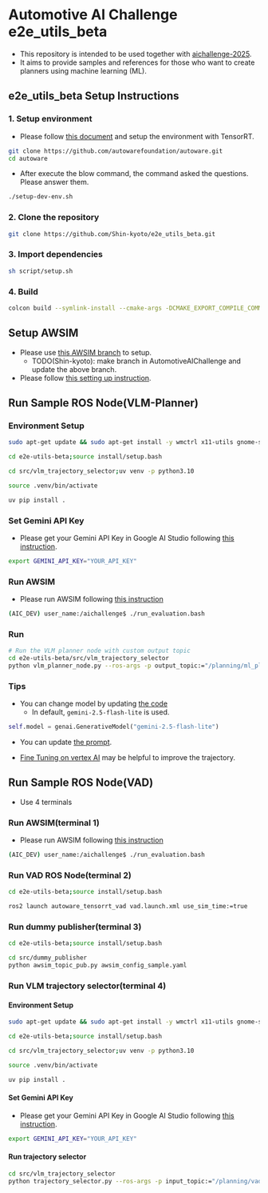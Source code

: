 # Automotive AI Challenge e2e_utils_beta

- This repository is intended to be used together with [aichallenge-2025](https://github.com/AutomotiveAIChallenge/aichallenge-2025/tree/main).
- It aims to provide samples and references for those who want to create planners using machine learning (ML).

## e2e_utils_beta Setup Instructions

### 1. Setup environment

- Please follow [this document](https://autowarefoundation.github.io/autoware-documentation/main/installation/autoware/source-installation/#how-to-set-up-a-development-environment) and setup the environment with TensorRT.

```bash
git clone https://github.com/autowarefoundation/autoware.git
cd autoware
```

- After execute the blow command, the command asked the questions. Please answer them.

```bash
./setup-dev-env.sh
```

### 2. Clone the repository

```bash
git clone https://github.com/Shin-kyoto/e2e_utils_beta.git
```

### 3. Import dependencies
```bash
sh script/setup.sh
```

### 4. Build
```bash
colcon build --symlink-install --cmake-args -DCMAKE_EXPORT_COMPILE_COMMANDS=ON -DCMAKE_BUILD_TYPE=Release --packages-up-to autoware_tensorrt_vad
```

## Setup AWSIM

- Please use [this AWSIM branch](https://github.com/Shin-kyoto/aichallenge-2025/tree/exp/0724) to setup.
  - TODO(Shin-kyoto): make branch in AutomotiveAIChallenge and update the above branch.
- Please follow [this setting up instruction](https://automotiveaichallenge.github.io/aichallenge-documentation-2025/setup/requirements.html).

## Run Sample ROS Node(VLM-Planner)

### Environment Setup

```sh
sudo apt-get update && sudo apt-get install -y wmctrl x11-utils gnome-screenshot
```

```sh
cd e2e-utils-beta;source install/setup.bash
```

```sh
cd src/vlm_trajectory_selector;uv venv -p python3.10
```

```sh
source .venv/bin/activate
```

```sh
uv pip install .
```

### Set Gemini API Key

- Please get your Gemini API Key in Google AI Studio following [this instruction](https://ai.google.dev/gemini-api/docs/api-key?hl=ja).

```sh
export GEMINI_API_KEY="YOUR_API_KEY"
```

### Run AWSIM

- Please run AWSIM following [this instruction](https://automotiveaichallenge.github.io/aichallenge-documentation-2025/setup/visible-simulation.html)

```sh
(AIC_DEV) user_name:/aichallenge$ ./run_evaluation.bash 
```

### Run 

```sh
# Run the VLM planner node with custom output topic
cd e2e-utils-beta/src/vlm_trajectory_selector
python vlm_planner_node.py --ros-args -p output_topic:="/planning/ml_planner/auto/trajectory"
```

### Tips

- You can change model by updating [the code](./src/vlm_trajectory_selector/vlm_planner.py)
    - In default, `gemini-2.5-flash-lite` is used.

```python
self.model = genai.GenerativeModel("gemini-2.5-flash-lite")
```

- You can update [the prompt](./src/vlm_trajectory_selector/prompt.py).

- [Fine Tuning on vertex AI](https://cloud.google.com/vertex-ai/generative-ai/docs/models/gemini-use-supervised-tuning?hl=ja) may be helpful to improve the trajectory.

## Run Sample ROS Node(VAD)

- Use 4 terminals

### Run AWSIM(terminal 1)

- Please run AWSIM following [this instruction](https://automotiveaichallenge.github.io/aichallenge-documentation-2025/setup/visible-simulation.html)

```sh
(AIC_DEV) user_name:/aichallenge$ ./run_evaluation.bash 
```

### Run VAD ROS Node(terminal 2)

```sh
cd e2e-utils-beta;source install/setup.bash
```

```sh
ros2 launch autoware_tensorrt_vad vad.launch.xml use_sim_time:=true
```

### Run dummy publisher(terminal 3)

```sh
cd e2e-utils-beta;source install/setup.bash
```

```sh
cd src/dummy_publisher
python awsim_topic_pub.py awsim_config_sample.yaml
```

### Run VLM trajectory selector(terminal 4)

#### Environment Setup

```sh
sudo apt-get update && sudo apt-get install -y wmctrl x11-utils gnome-screenshot
```

```sh
cd e2e-utils-beta;source install/setup.bash
```

```sh
cd src/vlm_trajectory_selector;uv venv -p python3.10
```

```sh
source .venv/bin/activate
```

```sh
uv pip install .
```

#### Set Gemini API Key

- Please get your Gemini API Key in Google AI Studio following [this instruction](https://ai.google.dev/gemini-api/docs/api-key?hl=ja).

```sh
export GEMINI_API_KEY="YOUR_API_KEY"
```

#### Run trajectory selector

```sh
cd src/vlm_trajectory_selector
python trajectory_selector.py --ros-args -p input_topic:="/planning/vad/trajectories_base" -p output_topic:="/planning/ml_planner/auto/trajectory"
```
